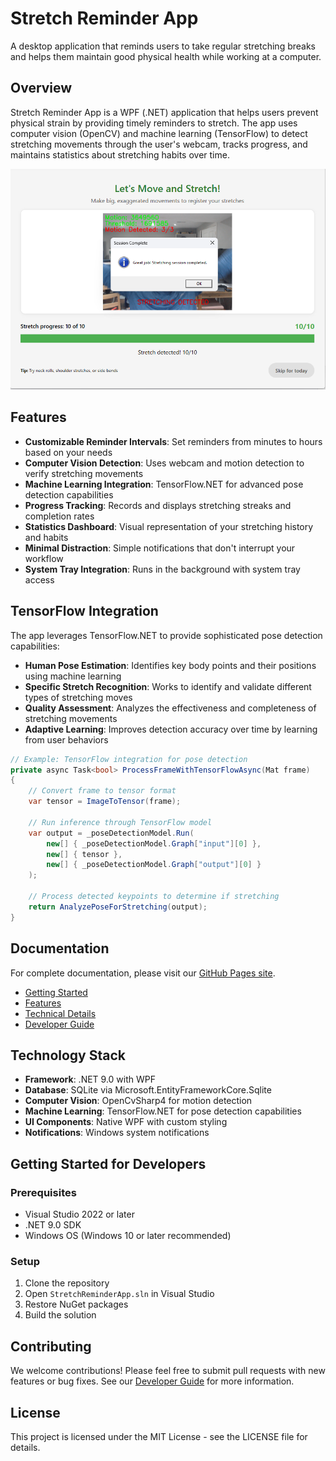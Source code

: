 # Stretch Reminder App

A desktop application that reminds users to take regular stretching breaks and helps them maintain good physical health while working at a computer.

## Overview

Stretch Reminder App is a WPF (.NET) application that helps users prevent physical strain by providing timely reminders to stretch. The app uses computer vision (OpenCV) and machine learning (TensorFlow) to detect stretching movements through the user's webcam, tracks progress, and maintains statistics about stretching habits over time.

![Stretch Detection](docs/screenshots/stretchdetectionandprogress.png)

## Features

- **Customizable Reminder Intervals**: Set reminders from minutes to hours based on your needs
- **Computer Vision Detection**: Uses webcam and motion detection to verify stretching movements
- **Machine Learning Integration**: TensorFlow.NET for advanced pose detection capabilities
- **Progress Tracking**: Records and displays stretching streaks and completion rates
- **Statistics Dashboard**: Visual representation of your stretching history and habits
- **Minimal Distraction**: Simple notifications that don't interrupt your workflow
- **System Tray Integration**: Runs in the background with system tray access

## TensorFlow Integration

The app leverages TensorFlow.NET to provide sophisticated pose detection capabilities:

- **Human Pose Estimation**: Identifies key body points and their positions using machine learning
- **Specific Stretch Recognition**: Works to identify and validate different types of stretching moves
- **Quality Assessment**: Analyzes the effectiveness and completeness of stretching movements
- **Adaptive Learning**: Improves detection accuracy over time by learning from user behaviors

```csharp
// Example: TensorFlow integration for pose detection
private async Task<bool> ProcessFrameWithTensorFlowAsync(Mat frame)
{
    // Convert frame to tensor format
    var tensor = ImageToTensor(frame);
    
    // Run inference through TensorFlow model
    var output = _poseDetectionModel.Run(
        new[] { _poseDetectionModel.Graph["input"][0] },
        new[] { tensor },
        new[] { _poseDetectionModel.Graph["output"][0] }
    );
    
    // Process detected keypoints to determine if stretching
    return AnalyzePoseForStretching(output);
}
```

## Documentation

For complete documentation, please visit our [GitHub Pages site](https://nitint27may.github.io/StretchReminderApp/).

- [Getting Started](https://nitint27may.github.io/StretchReminderApp/getting-started)
- [Features](https://nitint27may.github.io/StretchReminderApp/features)
- [Technical Details](https://nitint27may.github.io/StretchReminderApp/technical-details)
- [Developer Guide](https://nitint27may.github.io/StretchReminderApp/developers)

## Technology Stack

- **Framework**: .NET 9.0 with WPF
- **Database**: SQLite via Microsoft.EntityFrameworkCore.Sqlite
- **Computer Vision**: OpenCvSharp4 for motion detection
- **Machine Learning**: TensorFlow.NET for pose detection capabilities
- **UI Components**: Native WPF with custom styling
- **Notifications**: Windows system notifications

## Getting Started for Developers

### Prerequisites

- Visual Studio 2022 or later
- .NET 9.0 SDK
- Windows OS (Windows 10 or later recommended)

### Setup

1. Clone the repository
2. Open `StretchReminderApp.sln` in Visual Studio
3. Restore NuGet packages
4. Build the solution

## Contributing

We welcome contributions! Please feel free to submit pull requests with new features or bug fixes. See our [Developer Guide](https://nitint27may.github.io/StretchReminderApp/developers) for more information.

## License

This project is licensed under the MIT License - see the LICENSE file for details.